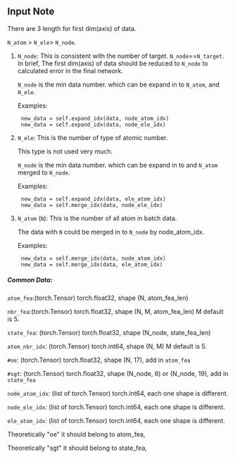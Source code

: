 ## Input Note

There are 3 length for first dim(axis) of data.

`N_atom` > `N_ele`> `N_node`.

1. `N_node`: This is consistent with the number of target. `N_node`==`N_target`. In brief, The first dim(axis) of data
   should be reduced to `N_node` to calculated error in the final network.

   `N_node` is the min data number. which can be expand in to `N_atom`, and `N_ele`.

   Examples:

        new_data = self.expand_idx(data, node_atom_idx)
        new_data = self.expand_idx(data, node_ele_idx)

2. `N_ele`: This is the number of type of atomic number.

   This type is not used very much.

   `N_node` is the min data number. which can be expand in to and `N_atom` merged to `N_node`.

   Examples:

        new_data = self.expand_idx(data, ele_atom_idx)
        new_data = self.merge_idx(data, node_ele_idx)

3. `N_atom` (`N`): This is the number of all atom in batch data.

   The data with `N` could be merged in to `N_node` by node_atom_idx.

   Examples:

        new_data = self.merge_idx(data, node_atom_idx)
        new_data = self.merge_idx(data, ele_atom_idx)

##### Common Data:

`atom_fea`:(torch.Tensor) torch.float32, shape (N, atom_fea_len)

`nbr_fea`:(torch.Tensor) torch.float32, shape (N, M, atom_fea_len) M default is 5.

`state_fea`: (torch.Tensor) torch.float32, shape (N_node, state_fea_len)

`atom_nbr_idx`: (torch.Tensor) torch.int64, shape (N, M) M default is 5.

`#oe`: (torch.Tensor) torch.float32, shape (N, 17), add in `atom_fea`

`#sgt`: (torch.Tensor) torch.float32, shape (N_node, 6) or (N_node, 19), add in `state_fea`

`node_atom_idx`: (list of torch.Tensor) torch.int64, each one shape is different.

`node_ele_idx`: (list of torch.Tensor) torch.int64, each one shape is different.

`ele_atom_idx`: (list of torch.Tensor) torch.int64, each one shape is different.

Theoretically "oe" it should belong to atom_fea,

Theoretically "sgt" it should belong to state_fea,
